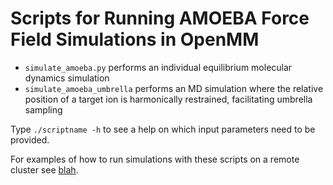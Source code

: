 # Scripts for Running AMOEBA Force Field Simulations in OpenMM


* `simulate_amoeba.py` performs an individual equilibrium molecular dynamics simulation
* `simulate_amoeba_umbrella` performs an MD simulation where the relative position of a target ion is harmonically restrained, facilitating umbrella sampling

Type `./scriptname -h` to see a help on which input parameters need to be provided.

For examples of how to run simulations with these scripts on a remote cluster see [blah](../../scripts/cluster-submission/README.md).
